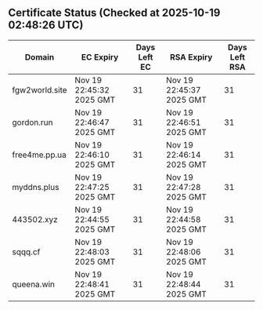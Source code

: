 ## Certificate Status (Checked at 2025-10-19 02:48:26 UTC)
| Domain | EC Expiry | Days Left EC | RSA Expiry | Days Left RSA |
|--------|-----------|-------------|------------|--------------|
| fgw2world.site | Nov 19 22:45:32 2025 GMT | 31 | Nov 19 22:45:37 2025 GMT | 31 |
| gordon.run | Nov 19 22:46:47 2025 GMT | 31 | Nov 19 22:46:51 2025 GMT | 31 |
| free4me.pp.ua | Nov 19 22:46:10 2025 GMT | 31 | Nov 19 22:46:14 2025 GMT | 31 |
| myddns.plus | Nov 19 22:47:25 2025 GMT | 31 | Nov 19 22:47:28 2025 GMT | 31 |
| 443502.xyz | Nov 19 22:44:55 2025 GMT | 31 | Nov 19 22:44:58 2025 GMT | 31 |
| sqqq.cf | Nov 19 22:48:03 2025 GMT | 31 | Nov 19 22:48:06 2025 GMT | 31 |
| queena.win | Nov 19 22:48:41 2025 GMT | 31 | Nov 19 22:48:44 2025 GMT | 31 |
